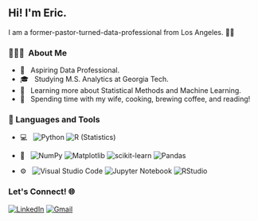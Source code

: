 <h2> Hi! I'm Eric.</h2>

I am a former-pastor-turned-data-professional from Los Angeles. 👋🏻

<h3> 👨🏻‍💻 &nbsp;About Me </h3>

- 🤔 &nbsp; Aspiring Data Professional.
- 🎓 &nbsp; Studying M.S. Analytics at Georgia Tech.
- 🌱 &nbsp; Learning more about Statistical Methods and Machine Learning.
- 🍙 &nbsp; Spending time with my wife, cooking, brewing coffee, and reading! 

### 🧰 Languages and Tools 

- 💻 &nbsp;
  ![Python](https://img.shields.io/badge/python-3670A0?style=flat&logo=python&logoColor=ffdd54)
  ![R (Statistics)](https://img.shields.io/badge/r-%23276DC3.svg?style=flat&logo=r&logoColor=white)
-  🔧 &nbsp;
  ![NumPy](https://img.shields.io/badge/numpy-%23013243.svg?style=flat&logo=numpy&logoColor=white)
  ![Matplotlib](https://img.shields.io/badge/Matplotlib-%23ffffff.svg?style=flat&logo=Matplotlib&logoColor=black)
  ![scikit-learn](https://img.shields.io/badge/scikit--learn-%23F7931E.svg?style=flat&logo=scikit-learn&logoColor=white)
  ![Pandas](https://img.shields.io/badge/pandas-%23150458.svg?style=flat&logo=pandas&logoColor=white)

- ⚙️ &nbsp;
  ![Visual Studio Code](https://img.shields.io/badge/Visual%20Studio%20Code-0078d7.svg?style=flat&logo=visual-studio-code&logoColor=white)
  ![Jupyter Notebook](https://img.shields.io/badge/jupyter-%23FA0F00.svg?style=flat&logo=jupyter&logoColor=white)
  ![RStudio](https://img.shields.io/badge/RStudio-4285F4?style=flat&logo=rstudio&logoColor=white)

### Let's Connect! 🌐
[![LinkedIn](https://img.shields.io/badge/linkedin-%230077B5.svg?style=flat-square&logo=linkedin&logoColor=white)](https://www.linkedin.com/in/eric-m-cai/) 
[![Gmail](https://img.shields.io/badge/Gmail-D14836?style=flat-square&logo=gmail&logoColor=white)](mailto:caimeric@gmail.com)

<!--
**ericmcai/ericmcai** is a ✨ _special_ ✨ repository because its `README.md` (this file) appears on your GitHub profile.


Here are some ideas to get you started:

- 🔭 I’m currently working on ...
- 🌱 I’m currently learning ...
- 👯 I’m looking to collaborate on ...
- 🤔 I’m looking for help with ...
- 💬 Ask me about ...
- 📫 How to reach me: ...
- 😄 Pronouns: ...
- ⚡ Fun fact: ...
-->
